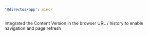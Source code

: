 ```yaml
---
'@directus/app': minor
---
```


Integrated the Content Version in the browser URL / history to enable navigation and page refresh
